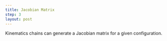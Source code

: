```yaml
---
title: Jacobian Matrix
step: 3
layout: post
---
```


Kinematics chains can generate a Jacobian matrix for a given configuration. 

<script src="https://gist.github.com/madhephaestus/7dba641e054040dc6d5dd1a567856a08.js"></script>
